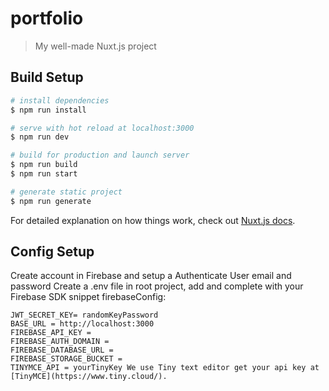 # portfolio

> My well-made Nuxt.js project

## Build Setup

``` bash
# install dependencies
$ npm run install

# serve with hot reload at localhost:3000
$ npm run dev

# build for production and launch server
$ npm run build
$ npm run start

# generate static project
$ npm run generate
```

For detailed explanation on how things work, check out [Nuxt.js docs](https://nuxtjs.org).

## Config Setup
Create account in Firebase and setup a Authenticate User email and password
Create a .env file in root project, add and complete with your Firebase SDK snippet firebaseConfig:

    JWT_SECRET_KEY= randomKeyPassword
    BASE_URL = http://localhost:3000
    FIREBASE_API_KEY = 
    FIREBASE_AUTH_DOMAIN = 
    FIREBASE_DATABASE_URL = 
    FIREBASE_STORAGE_BUCKET = 
    TINYMCE_API = yourTinyKey We use Tiny text editor get your api key at [TinyMCE](https://www.tiny.cloud/).




